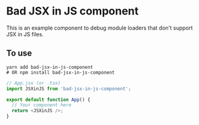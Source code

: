 # Bad JSX in JS component

This is an example component to debug module loaders that don't support JSX in JS files.

## To use

```shell
yarn add bad-jsx-in-js-component
# OR npm install bad-jsx-in-js-component
```

```js
// App.jsx (or .tsx)
import JSXinJS from 'bad-jsx-in-js-component';

export default function App() {
  // Your component here
  return <JSXinJS />;
}
```
